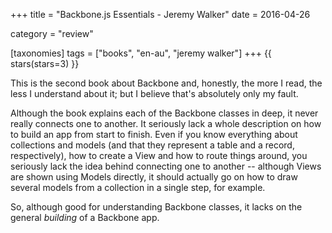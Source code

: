 +++
title = "Backbone.js Essentials - Jeremy Walker"
date = 2016-04-26

category = "review"

[taxonomies]
tags = ["books", "en-au", "jeremy walker"]
+++
{{ stars(stars=3) }}

This is the second book about Backbone and, honestly, the more I read, the less I understand about it; but I believe that's absolutely only my fault.

Although the book explains each of the Backbone classes in deep, it never really connects one to another. It seriously lack a whole description on how to build an app from start to finish. Even if you know everything about collections and models (and that they represent a table and a record, respectively), how to create a View and how to route things around, you seriously lack the idea behind connecting one to another -- although Views are shown using Models directly, it should actually go on how to draw several models from a collection in a single step, for example.

So, although good for understanding Backbone classes, it lacks on the general *building* of a Backbone app.
